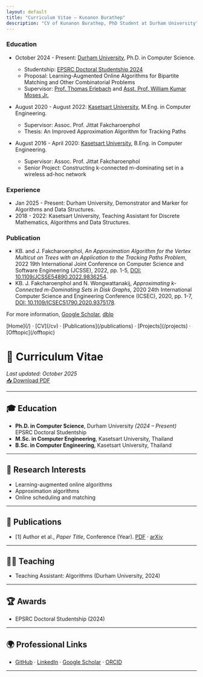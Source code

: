 ```yaml
---
layout: default
title: "Curriculum Vitae — Kunanon Burathep"
description: "CV of Kunanon Burathep, PhD Student at Durham University"
---
```


### Education

- October 2024 - Present: [Durham University][dur], Ph.D. in Computer Science.
  - Studentship: <a href="https://gtr.ukri.org/projects?ref=studentship-2919518">EPSRC Doctoral Studentship 2024</a>
  - Proposal: Learning-Augmented Online Algorithms for Bipartite Matching and Other Combinatorial Problems
  - Supervisor: [Prof. Thomas Erlebach][thomas-page] and [Asst. Prof. William Kumar Moses Jr.][billy-page]

- August 2020 - August 2022: [Kasetsart University][ku], M.Eng. in Computer Engineering.
  - Supervisor: Assoc. Prof. Jittat Fakcharoenphol
  - Thesis: An Improved Approximation Algorithm for Tracking Paths

- August 2016 - April 2020: [Kasetsart University][ku], B.Eng. in Computer Engineering.
  - Supervisor: Assoc. Prof. Jittat Fakcharoenphol
  - Senior Project: Constructing k-connected m-dominating set in a wireless ad-hoc network

### Experience
- Jan 2025 - Present: Durham University, Demonstrator and Marker for Algorithms and Data Structures.
- 2018 - 2022: Kasetsart University, Teaching Assistant for Discrete Mathematics, Algorithms and Data Structures.

### Publication 

- KB. and J. Fakcharoenphol,
*An Approximation Algorithm for the Vertex Multicut on Trees with an Application to the Tracking Paths Problem*, 2022 19th International Joint Conference on Computer Science and Software Engineering (JCSSE), 2022, pp. 1-5, [DOI: 10.1109/JCSSE54890.2022.9836254][pub: JCSSE2022].
- KB. J. Fakcharoenphol and N. Wongwattanakij,
*Approximating k-Connected m-Dominating Sets in Disk Graphs*, 2020 24th International Computer Science and Engineering Conference (ICSEC), 2020, pp. 1-7, [DOI: 10.1109/ICSEC51790.2020.9375178][pub: ICSEC2020].

For more information, [Google Scholar][scholar], [dblp][dblp]

[ig]: https://www.instagram.com/phan_kunanon/
[scholar]: https://scholar.google.com/citations?user=QmBGDF8AAAAJ&hl=en
[dblp]: https://dblp.org/pid/325/6635

[pub: JCSSE2022]: https://ieeexplore.ieee.org/document/9836254
[pub: ICSEC2020]: https://ieeexplore.ieee.org/document/9375178

[dur]: https://en.wikipedia.org/wiki/Durham_University
[ku]: https://en.wikipedia.org/wiki/Kasetsart_University
[ryw]: https://en.wikipedia.org/wiki/Rayongwittayakom_School

[thomas-page]:https://sites.google.com/view/thomas-erlebach/home?authuser=0
[billy-page]: https://sites.google.com/view/wkmjr/home?authuser=0



<nav>
[Home](/) · [CV](/cv) · [Publications](/publications) · [Projects](/projects) · [Offtopic](/offtopic)
</nav>

# 📄 Curriculum Vitae

_Last updated: October 2025_  
[📥 Download PDF](https://kunanonburathep.github.io/assets/CV_Kunanon.pdf)

---

## 🎓 Education
- **Ph.D. in Computer Science**, Durham University *(2024 – Present)*  
  EPSRC Doctoral Studentship
- **M.Sc. in Computer Engineering**, Kasetsart University, Thailand
- **B.Sc. in Computer Engineering**, Kasetsart University, Thailand

---

## 🧪 Research Interests
- Learning-augmented online algorithms
- Approximation algorithms
- Online scheduling and matching

---

## 📝 Publications
- [1] Author et al., *Paper Title*, Conference (Year). [PDF](#) · [arXiv](#)

---

## 👨‍🏫 Teaching
- Teaching Assistant: Algorithms (Durham University, 2024)

---

## 🏆 Awards
- EPSRC Doctoral Studentship (2024)

---

## 🌍 Professional Links
- [GitHub](https://github.com/kunanonburathep) · [LinkedIn](https://www.linkedin.com/in/kunanonburathep/) · [Google Scholar](#) · [ORCID](#)

---